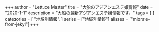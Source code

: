 +++
author = "Lettuce Master"
title = "大船のアジアンエステ嬢情報"
date = "2020-1-1"
description = "大船の最新アジアンエステ嬢情報です。"
tags = [
]
categories = [
    "地域別情報",
]
series = ["地域別情報"]
aliases = ["migrate-from-jekyl"]
+++

